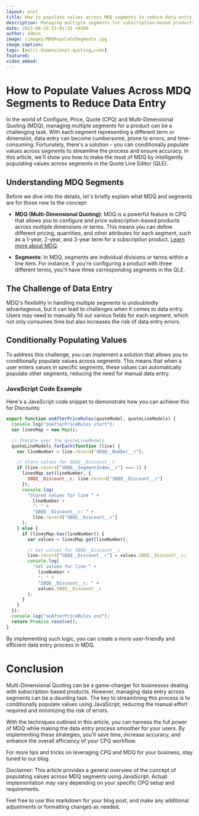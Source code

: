 ```yaml
---
layout: post
title: How to populate values across MDQ segments to reduce data entry
description: Managing multiple segments for subscription-based products can be complex and error-prone. In this article, we'll show you how to intelligently populate values across MDQ segments, reducing manual data entry, saving time, and improving accuracy.
date: 2023-08-18 15:01:35 +0300
author: admin
image: /images/MDQPopulateSegments.jpg
image_caption: 
tags: [multi-dimensional-quoting,code]
featured:
video_embed: 
---
```

# How to Populate Values Across MDQ Segments to Reduce Data Entry

In the world of Configure, Price, Quote (CPQ) and Multi-Dimensional Quoting (MDQ), managing multiple segments for a product can be a challenging task. With each segment representing a different term or dimension, data entry can become cumbersome, prone to errors, and time-consuming. Fortunately, there's a solution – you can conditionally populate values across segments to streamline the process and ensure accuracy. In this article, we'll show you how to make the most of MDQ by intelligently populating values across segments in the Quote Line Editor (QLE).

## Understanding MDQ Segments

Before we dive into the details, let's briefly explain what MDQ and segments are for those new to the concept:

- **MDQ (Multi-Dimensional Quoting)**: MDQ is a powerful feature in CPQ that allows you to configure and price subscription-based products across multiple dimensions or terms. This means you can define different pricing, quantities, and other attributes for each segment, such as a 1-year, 2-year, and 3-year term for a subscription product. [Learn more about MDQ](https://help.salesforce.com/s/articleView?id=sf.cpq_mdq_products.htm&type=5).

- **Segments**: In MDQ, segments are individual divisions or terms within a line item. For instance, if you're configuring a product with three different terms, you'll have three corresponding segments in the QLE.

## The Challenge of Data Entry

MDQ's flexibility in handling multiple segments is undoubtedly advantageous, but it can lead to challenges when it comes to data entry. Users may need to manually fill out various fields for each segment, which not only consumes time but also increases the risk of data entry errors.

## Conditionally Populating Values

To address this challenge, you can implement a solution that allows you to conditionally populate values across segments. This means that when a user enters values in specific segments, these values can automatically populate other segments, reducing the need for manual data entry.

### JavaScript Code Example

Here's a JavaScript code snippet to demonstrate how you can achieve this for Discounts:

```javascript
export function onAfterPriceRules(quoteModel, quoteLineModels) {
  console.log("onAfterPriceRules start");
  var linesMap = new Map();

  // Iterate over the quoteLineModels
  quoteLineModels.forEach(function (line) {
    var lineNumber = line.record["SBQQ__Number__c"];

    // Store values for SBQQ__Discount__c
    if (line.record["SBQQ__SegmentIndex__c"] === 1) {
      linesMap.set(lineNumber, {
        SBQQ__Discount__c: line.record["SBQQ__Discount__c"]
      });
      console.log(
        "Stored values for line " +
          lineNumber +
          ": " +
          "SBQQ__Discount__c: " +
          line.record["SBQQ__Discount__c"]
      );
    } else {
      if (linesMap.has(lineNumber)) {
        var values = linesMap.get(lineNumber);

        // Set values for SBQQ__Discount__c
        line.record["SBQQ__Discount__c"] = values.SBQQ__Discount__c;
        console.log(
          "Set values for line " +
            lineNumber +
            ": " +
            "SBQQ__Discount__c: " +
            values.SBQQ__Discount__c
        );
      }
    }
  });
  console.log("onAfterPriceRules end");
  return Promise.resolve();
}

```
By implementing such logic, you can create a more user-friendly and efficient data entry process in MDQ.

# Conclusion

Multi-Dimensional Quoting can be a game-changer for businesses dealing with subscription-based products. However, managing data entry across segments can be a daunting task. The key to streamlining this process is to conditionally populate values using JavaScript, reducing the manual effort required and minimizing the risk of errors.

With the techniques outlined in this article, you can harness the full power of MDQ while making the data entry process smoother for your users. By implementing these strategies, you'll save time, increase accuracy, and enhance the overall efficiency of your CPQ workflow.

For more tips and tricks on leveraging CPQ and MDQ for your business, stay tuned to our blog.

Disclaimer: This article provides a general overview of the concept of populating values across MDQ segments using JavaScript. Actual implementation may vary depending on your specific CPQ setup and requirements.


Feel free to use this markdown for your blog post, and make any additional adjustments or formatting changes as needed.
